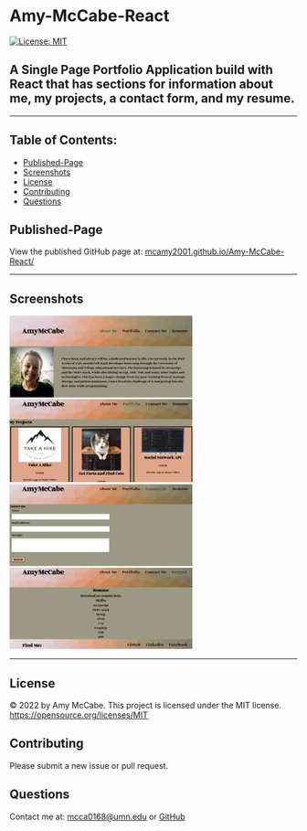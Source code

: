 # Amy-McCabe-React
[![License: MIT](https://img.shields.io/badge/License-MIT-yellow.svg)](https://opensource.org/licenses/MIT)
## A Single Page Portfolio Application build with React that has sections for information about me, my projects, a contact form, and my resume. 
<hr/>

## Table of Contents:
- [Published-Page](#published-page)
- [Screenshots](#screenshots)
- [License](#license)
- [Contributing](#contributing)
- [Questions](#questions)
## Published-Page 
View the published GitHub page at: [mcamy2001.github.io/Amy-McCabe-React/](https://mcamy2001.github.io/Amy-McCabe-React/)
<br/>
<hr>

## Screenshots  

![Screenshot](./src/assets/ss1.jpeg)
![Screenshot](./src/assets/ss2.jpeg)
![Screenshot](./src/assets/ss3.jpeg)
![Screenshot](./src/assets/ss4.jpeg)

<hr>

## License 
&copy; 2022 by Amy McCabe. 
This project is licensed under the MIT license.
https://opensource.org/licenses/MIT  
## Contributing 
Please submit a new issue or pull request. 
## Questions 
Contact me at: [mcca0168@umn.edu](mailto:mcca0168@umn.edu) or [GitHub](https://github.com/McAmy2001/)
